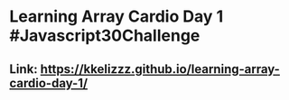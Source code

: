 # Learning Array Cardio Day 1 #Javascript30Challenge

## Link: https://kkelizzz.github.io/learning-array-cardio-day-1/